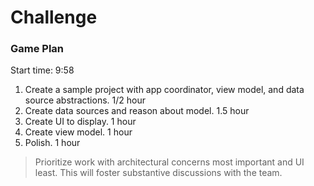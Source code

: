 # Challenge

### Game Plan
Start time: 9:58

1. Create a sample project with app coordinator, view model, and data source abstractions. 1/2 hour
1. Create data sources and reason about model. 1.5 hour
1. Create UI to display. 1 hour
1. Create view model. 1 hour
1. Polish. 1 hour

> Prioritize work with architectural concerns most  important and UI least. This will foster substantive discussions with the team.
